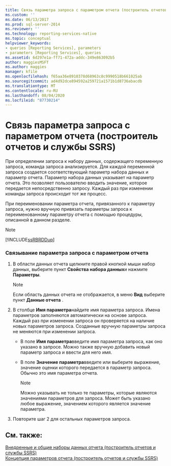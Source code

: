 ```yaml
---
title: Связь параметра запроса с параметром отчета (построитель отчетов и службы SSRS) | Документы Майкрософт
ms.custom: ''
ms.date: 06/13/2017
ms.prod: sql-server-2014
ms.reviewer: ''
ms.technology: reporting-services-native
ms.topic: conceptual
helpviewer_keywords:
- queries [Reporting Services], parameters
- parameters [Reporting Services], queries
ms.assetid: 6d297e1a-ff71-472a-addc-349e863092b5
author: maggiesMSFT
ms.author: maggies
manager: kfile
ms.openlocfilehash: f65aa36e8910378d68963c8c9990518b661025ab
ms.sourcegitcommit: ad4d92dce894592a259721a1571b1d8736abacdb
ms.translationtype: MT
ms.contentlocale: ru-RU
ms.lasthandoff: 08/04/2020
ms.locfileid: "87730214"
---
```

# <a name="associate-a-query-parameter-with-a-report-parameter-report-builder-and-ssrs"></a>Связь параметра запроса с параметром отчета (построитель отчетов и службы SSRS)
  При определении запроса к набору данных, содержащего переменную запроса, команда запроса анализируется. Для каждой переменной запроса создается соответствующий параметр набора данных и параметр отчета. Параметр набора данных указывает на параметр отчета. Это позволяет пользователю вводить значение, которое передается непосредственно запросу. Каждый раз при изменении команды запроса происходит тот же процесс.  
  
 При переименовании параметра отчета, привязанного к параметру запроса, нужно вручную привязать параметры запроса к переименованному параметру отчета с помощью процедуры, описанной в данном разделе.  
  
> [!NOTE]  
>  [!INCLUDE[ssRBRDDup](../../includes/ssrbrddup-md.md)]  
  
### <a name="to-associate-a-query-parameter-with-a-report-parameter"></a>Связывание параметра запроса с параметром отчета  
  
1.  В области данных отчета щелкните правой кнопкой мыши набор данных, выберите пункт **Свойства набора данных**и нажмите **Параметры**.  
  
    > [!NOTE]  
    >   Если область данных отчета не отображается, в меню **Вид** выберите пункт **Данные отчета** .  
  
2.  В столбце **Имя параметра**найдите имя параметра запроса. Имена параметров заполняются автоматически на основе запроса. Каждый раз при изменении запроса он проверяется на наличие новых параметров запроса. Созданные вручную параметры запроса не меняются при изменении запроса.  
  
    -   В поле **Имя параметра**введите имя параметра запроса, как оно указано в запросе. Можно также вручную добавить новый параметр запроса и ввести для него имя.  
  
    -   В поле **Значение параметра**введите или выберите выражение, значение оценки которого передается в параметр запроса. Обычно это имя параметра отчета.  
  
        > [!NOTE]  
        >  Можно указывать не только те параметры, которые являются значениями параметров для запроса. Может быть указано любое выражение, значением которого является значение параметра.  
  
3.  Повторите шаг 2 для остальных параметров запроса.  
  
## <a name="see-also"></a>См. также:  
 [Внедренные и общие наборы данных отчета &#40;построитель отчетов и службы SSRS&#41;](report-embedded-datasets-and-shared-datasets-report-builder-and-ssrs.md)   
 [Концепция параметров отчета &#40;построитель отчетов и службы SSRS&#41;](../report-design/report-parameters-concepts-report-builder-and-ssrs.md)  
  
  
